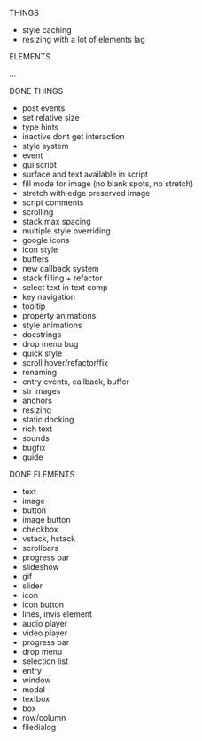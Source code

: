 THINGS

- style caching
- resizing with a lot of elements lag

ELEMENTS

...

DONE THINGS

- post events
- set relative size
- type hints
- inactive dont get interaction
- style system
- event
- gui script
- surface and text available in script
- fill mode for image (no blank spots, no stretch)
- stretch with edge preserved image
- script comments
- scrolling
- stack max spacing
- multiple style overriding
- google icons
- icon style
- buffers
- new callback system
- stack filling + refactor
- select text in text comp
- key navigation
- tooltip
- property animations
- style animations
- docstrings
- drop menu bug
- quick style
- scroll hover/refactor/fix
- renaming
- entry events, callback, buffer
- str images
- anchors
- resizing
- static docking
- rich text
- sounds
- bugfix
- guide

DONE ELEMENTS

- text
- image
- button 
- image button
- checkbox
- vstack, hstack
- scrollbars
- progress bar
- slideshow
- gif
- slider
- icon
- icon button
- lines, invis element
- audio player
- video player
- progress bar
- drop menu
- selection list
- entry
- window
- modal
- textbox
- box
- row/column
- filedialog
